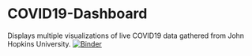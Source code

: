 # COVID19-Dashboard
Displays multiple visualizations of live COVID19 data gathered from John Hopkins University.
[![Binder](https://mybinder.org/badge_logo.svg)](https://mybinder.org/v2/gh/vesuvius13/COVID19-Dashboard/master?urlpath=%2Fvoila%2Frender%2FCovid_Dashboard.ipynb)

